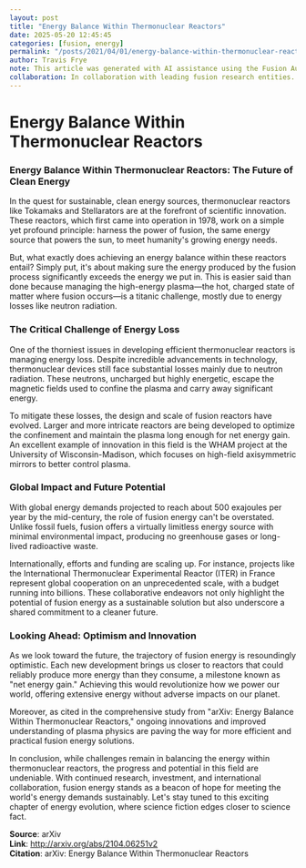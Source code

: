 ```yaml
---
layout: post
title: "Energy Balance Within Thermonuclear Reactors"
date: 2025-05-20 12:45:45
categories: [fusion, energy]
permalink: "/posts/2021/04/01/energy-balance-within-thermonuclear-reactors/"
author: Travis Frye
note: This article was generated with AI assistance using the Fusion Authority Engine, orchestrated by Travis Frye.
collaboration: In collaboration with leading fusion research entities.
---
```


# Energy Balance Within Thermonuclear Reactors

### Energy Balance Within Thermonuclear Reactors: The Future of Clean Energy

In the quest for sustainable, clean energy sources, thermonuclear reactors like Tokamaks and Stellarators are at the forefront of scientific innovation. These reactors, which first came into operation in 1978, work on a simple yet profound principle: harness the power of fusion, the same energy source that powers the sun, to meet humanity's growing energy needs.

But, what exactly does achieving an energy balance within these reactors entail? Simply put, it's about making sure the energy produced by the fusion process significantly exceeds the energy we put in. This is easier said than done because managing the high-energy plasma—the hot, charged state of matter where fusion occurs—is a titanic challenge, mostly due to energy losses like neutron radiation.

### The Critical Challenge of Energy Loss

One of the thorniest issues in developing efficient thermonuclear reactors is managing energy loss. Despite incredible advancements in technology, thermonuclear devices still face substantial losses mainly due to neutron radiation. These neutrons, uncharged but highly energetic, escape the magnetic fields used to confine the plasma and carry away significant energy.

To mitigate these losses, the design and scale of fusion reactors have evolved. Larger and more intricate reactors are being developed to optimize the confinement and maintain the plasma long enough for net energy gain. An excellent example of innovation in this field is the WHAM project at the University of Wisconsin-Madison, which focuses on high-field axisymmetric mirrors to better control plasma.

### Global Impact and Future Potential

With global energy demands projected to reach about 500 exajoules per year by the mid-century, the role of fusion energy can't be overstated. Unlike fossil fuels, fusion offers a virtually limitless energy source with minimal environmental impact, producing no greenhouse gases or long-lived radioactive waste. 

Internationally, efforts and funding are scaling up. For instance, projects like the International Thermonuclear Experimental Reactor (ITER) in France represent global cooperation on an unprecedented scale, with a budget running into billions. These collaborative endeavors not only highlight the potential of fusion energy as a sustainable solution but also underscore a shared commitment to a cleaner future.

### Looking Ahead: Optimism and Innovation

As we look toward the future, the trajectory of fusion energy is resoundingly optimistic. Each new development brings us closer to reactors that could reliably produce more energy than they consume, a milestone known as "net energy gain." Achieving this would revolutionize how we power our world, offering extensive energy without adverse impacts on our planet.

Moreover, as cited in the comprehensive study from "arXiv: Energy Balance Within Thermonuclear Reactors," ongoing innovations and improved understanding of plasma physics are paving the way for more efficient and practical fusion energy solutions.

In conclusion, while challenges remain in balancing the energy within thermonuclear reactors, the progress and potential in this field are undeniable. With continued research, investment, and international collaboration, fusion energy stands as a beacon of hope for meeting the world's energy demands sustainably. Let's stay tuned to this exciting chapter of energy evolution, where science fiction edges closer to science fact.

**Source**: arXiv  
**Link**: http://arxiv.org/abs/2104.06251v2  
**Citation**: arXiv: Energy Balance Within Thermonuclear Reactors
